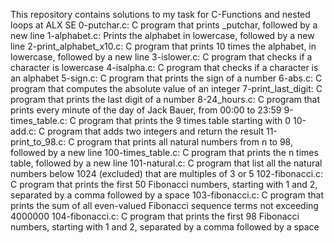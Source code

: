 This repository contains solutions to my task for C-Functions and nested loops at ALX SE
0-putchar.c: C program that prints _putchar, followed by a new line
1-alphabet.c: Prints the alphabet in lowercase, followed by a new line
2-print_alphabet_x10.c: C program that prints 10 times the alphabet, in lowercase, followed by a new line
3-islower.c: C program that checks if a character is lowercase
4-isalpha.c: C program that checks if a character is an alphabet
5-sign.c: C program that prints the sign of a number
6-abs.c: C program that computes the absolute value of an integer
7-print_last_digit: C program that prints the last digit of a number
8-24_hours.c: C program that prints every minute of the day of Jack Bauer, from 00:00 to 23:59
9-times_table.c: C program that prints the 9 times table starting with 0
10-add.c: C program that adds two integers and return the result
11-print_to_98.c: C program that prints all natural numbers from n to 98, followed by a new line
100-times_table.c: C program that prints the n times table, followed by a new line
101-natural.c: C program that list all the natural numbers below 1024 (excluded) that are multiples of 3 or 5
102-fibonacci.c: C program that prints the first 50 Fibonacci numbers, starting with 1 and 2, separated by a comma followed by a space
103-fibonacci.c: C program that prints the sum of all even-valued Fibonacci sequence terms not exceeding 4000000
104-fibonacci.c: C program that prints the first 98 Fibonacci numbers, starting with 1 and 2, separated by a comma followed by a space
